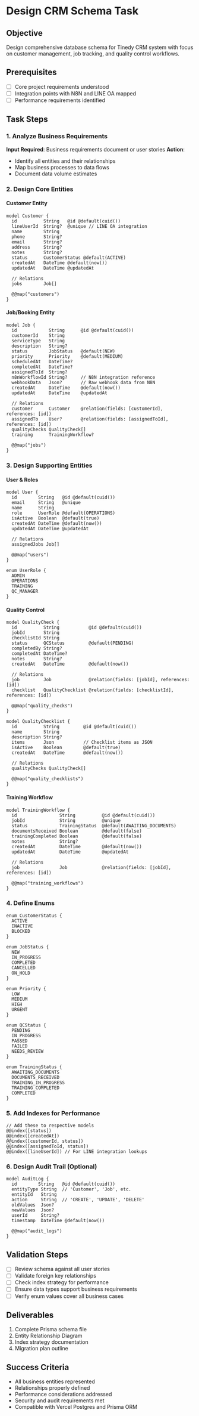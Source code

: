 # Design CRM Schema Task

## Objective
Design comprehensive database schema for Tinedy CRM system with focus on customer management, job tracking, and quality control workflows.

## Prerequisites
- [ ] Core project requirements understood
- [ ] Integration points with N8N and LINE OA mapped
- [ ] Performance requirements identified

## Task Steps

### 1. Analyze Business Requirements
**Input Required**: Business requirements document or user stories
**Action**:
- Identify all entities and their relationships
- Map business processes to data flows
- Document data volume estimates

### 2. Design Core Entities

#### Customer Entity
```prisma
model Customer {
  id          String   @id @default(cuid())
  lineUserId  String?  @unique // LINE OA integration
  name        String
  phone       String?
  email       String?
  address     String?
  notes       String?
  status      CustomerStatus @default(ACTIVE)
  createdAt   DateTime @default(now())
  updatedAt   DateTime @updatedAt

  // Relations
  jobs        Job[]

  @@map("customers")
}
```

#### Job/Booking Entity
```prisma
model Job {
  id            String      @id @default(cuid())
  customerId    String
  serviceType   String
  description   String?
  status        JobStatus   @default(NEW)
  priority      Priority    @default(MEDIUM)
  scheduledAt   DateTime?
  completedAt   DateTime?
  assignedToId  String?
  n8nWorkflowId String?     // N8N integration reference
  webhookData   Json?       // Raw webhook data from N8N
  createdAt     DateTime    @default(now())
  updatedAt     DateTime    @updatedAt

  // Relations
  customer      Customer    @relation(fields: [customerId], references: [id])
  assignedTo    User?       @relation(fields: [assignedToId], references: [id])
  qualityChecks QualityCheck[]
  training      TrainingWorkflow?

  @@map("jobs")
}
```

### 3. Design Supporting Entities

#### User & Roles
```prisma
model User {
  id        String   @id @default(cuid())
  email     String   @unique
  name      String
  role      UserRole @default(OPERATIONS)
  isActive  Boolean  @default(true)
  createdAt DateTime @default(now())
  updatedAt DateTime @updatedAt

  // Relations
  assignedJobs Job[]

  @@map("users")
}

enum UserRole {
  ADMIN
  OPERATIONS
  TRAINING
  QC_MANAGER
}
```

#### Quality Control
```prisma
model QualityCheck {
  id          String           @id @default(cuid())
  jobId       String
  checklistId String
  status      QCStatus         @default(PENDING)
  completedBy String?
  completedAt DateTime?
  notes       String?
  createdAt   DateTime         @default(now())

  // Relations
  job         Job              @relation(fields: [jobId], references: [id])
  checklist   QualityChecklist @relation(fields: [checklistId], references: [id])

  @@map("quality_checks")
}

model QualityChecklist {
  id          String         @id @default(cuid())
  name        String
  description String?
  items       Json           // Checklist items as JSON
  isActive    Boolean        @default(true)
  createdAt   DateTime       @default(now())

  // Relations
  qualityChecks QualityCheck[]

  @@map("quality_checklists")
}
```

#### Training Workflow
```prisma
model TrainingWorkflow {
  id                String          @id @default(cuid())
  jobId             String          @unique
  status            TrainingStatus  @default(AWAITING_DOCUMENTS)
  documentsReceived Boolean         @default(false)
  trainingCompleted Boolean         @default(false)
  notes             String?
  createdAt         DateTime        @default(now())
  updatedAt         DateTime        @updatedAt

  // Relations
  job               Job             @relation(fields: [jobId], references: [id])

  @@map("training_workflows")
}
```

### 4. Define Enums
```prisma
enum CustomerStatus {
  ACTIVE
  INACTIVE
  BLOCKED
}

enum JobStatus {
  NEW
  IN_PROGRESS
  COMPLETED
  CANCELLED
  ON_HOLD
}

enum Priority {
  LOW
  MEDIUM
  HIGH
  URGENT
}

enum QCStatus {
  PENDING
  IN_PROGRESS
  PASSED
  FAILED
  NEEDS_REVIEW
}

enum TrainingStatus {
  AWAITING_DOCUMENTS
  DOCUMENTS_RECEIVED
  TRAINING_IN_PROGRESS
  TRAINING_COMPLETED
  COMPLETED
}
```

### 5. Add Indexes for Performance
```prisma
// Add these to respective models
@@index([status])
@@index([createdAt])
@@index([customerId, status])
@@index([assignedToId, status])
@@index([lineUserId]) // For LINE integration lookups
```

### 6. Design Audit Trail (Optional)
```prisma
model AuditLog {
  id        String   @id @default(cuid())
  entityType String  // 'Customer', 'Job', etc.
  entityId   String
  action     String  // 'CREATE', 'UPDATE', 'DELETE'
  oldValues  Json?
  newValues  Json?
  userId     String?
  timestamp  DateTime @default(now())

  @@map("audit_logs")
}
```

## Validation Steps
- [ ] Review schema against all user stories
- [ ] Validate foreign key relationships
- [ ] Check index strategy for performance
- [ ] Ensure data types support business requirements
- [ ] Verify enum values cover all business cases

## Deliverables
1. Complete Prisma schema file
2. Entity Relationship Diagram
3. Index strategy documentation
4. Migration plan outline

## Success Criteria
- All business entities represented
- Relationships properly defined
- Performance considerations addressed
- Security and audit requirements met
- Compatible with Vercel Postgres and Prisma ORM